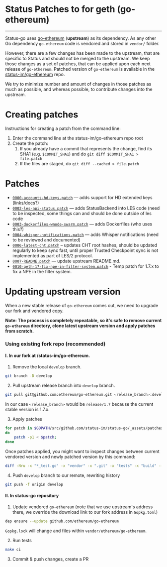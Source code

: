 # Status Patches to for geth (go-ethereum)
---

Status-go uses [go-ethereum](https://github.com/ethereum/go-ethereum) (**upstream**) as its dependency. As any other Go dependency `go-ethereum` code is vendored and stored in `vendor/` folder.

However, there are a few changes has been made to the upstream, that are specific to Status and should not be merged to the upstream. We keep those changes as a set of patches, that can be applied upon each next release of `go-ethereum`. Patched version of `go-ethereum` is available in the [status-im/go-ethereum](https://github.com/status/go-ethereum) repo.

We try to minimize number and amount of changes in those patches as much as possible, and whereas possible, to contribute changes into the upstream.

# Creating patches

Instructions for creating a patch from the command line:

1. Enter the command line at the status-im/go-ethereum repo root
1. Create the patch:
    1. If you already have a commit that represents the change, find its SHA1 (e.g. `$COMMIT_SHA1`) and do `git diff $COMMIT_SHA1 > file.patch`
    1. If the files are staged, do `git diff --cached > file.patch`

# Patches

 - [`0000-accounts-hd-keys.patch`](./0000-accounts-hd-keys.patch) — adds support for HD extended keys (links/docs?)
 - [`0002-les-api-status.patch`](./0002-les-api-status.patch) — adds StatusBackend into LES code (need to be inspected, some things can and should be done outside of les code
 - [`0003-dockerfiles-wnode-swarm.patch`](./0003-dockerfiles-wnode-swarm.patch) — adds Dockerfiles (who uses this?)
 - [`0004-whisper-notifications.patch`](./0004-whisper-notifications.patch) — adds Whisper notifications (need to be reviewed and documented)
 - [`0006-latest-cht.patch`](./0006-latest-cht.patch) – updates CHT root hashes, should be updated regularly to keep sync fast, until proper Trusted Checkpoint sync is not implemented as part of LES/2 protocol.
 - [`0007-README.patch`](./0007-README.patch) — update upstream README.md.
 - [`0010-geth-17-fix-npe-in-filter-system.patch`](./0010-geth-17-fix-npe-in-filter-system.patch) - Temp patch for 1.7.x to fix a NPE in the filter system.

# Updating upstream version

When a new stable release of `go-ethereum` comes out, we need to upgrade our fork and vendored copy.

**Note: The process is completely repeatable, so it's safe to remove current `go-ethereum` directory, clone latest upstream version and apply patches from scratch.**

### Using existing fork repo (recommended)

#### I. In our fork at /status-im/go-ethereum.

1. Remove the local `develop` branch.
```bash
git branch -D develop
```

2. Pull upstream release branch into `develop` branch.
```bash
git pull git@github.com:ethereum/go-ethereum.git <release_branch>:develop
```
In our case `<release_branch>` would be `release/1.7` because the current stable version is
1.7.x.

3. Apply patches
```bash
for patch in $GOPATH/src/github.com/status-im/status-go/_assets/patches/geth/*.patch;
do
    patch -p1 < $patch;
done
```

Once patches applied, you might want to inspect changes between current vendored version and newly patched version by this command:
```bash
diff -Nru -x "*_test.go" -x "vendor" -x ".git" -x "tests" -x "build" --brief $GOPATH/src/github.com/status-im/go-ethereum $GOPATH/src/github.com/status-im/status-go/vendor/github.com/ethereum/go-ethereum
```

4. Push `develop` branch to our remote, rewriting history
```bash
git push -f origin develop
```

#### II. In status-go repository

1. Update vendored `go-ethereum` (note that we use upstream's address there, we override the download link to our fork address in `Gopkg.toml`)
```bash
dep ensure --update github.com/ethereum/go-ethereum
```

`Gopkg.lock` will change and files within `vendor/ethereum/go-ethereum`.

2. Run tests
```bash
make ci
```

3. Commit & push changes, create a PR

